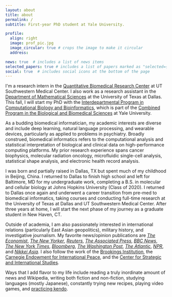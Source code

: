 ```yaml
---
layout: about
title: about
permalink: /
subtitle: First-year PhD student at Yale University.

profile:
  align: right
  image: prof_pic.jpg
  image_circular: true # crops the image to make it circular
  address:

news: true  # includes a list of news items
selected_papers: true # includes a list of papers marked as "selected={true}"
social: true  # includes social icons at the bottom of the page
---
```


I'm a research intern in the [Quantitative Biomedical Research Center](https://qbrc.swmed.edu/) at UT Southwestern Medical Center. I also work as a research assistant in the [Department of Mathematical Sciences](https://math.utdallas.edu/) at the University of Texas at Dallas. This fall, I will start my PhD with the [Interdepartmental Program in Computational Biology and Bioinformatics](https://cbb.yale.edu/), which is part of the [Combined Program in the Biological and Biomedical Sciences](https://medicine.yale.edu/bbs/) at Yale University.

As a budding biomedical informatician, my academic interests are diverse and include deep learning, natural language processing, and wearable devices, particularly as applied to problems in psychiatry. Broadly construed, biomedical informatics refers to the computational analysis and statistical interpretation of biological and clinical data on high-performance computing platforms. My prior research experience spans cancer biophysics, molecular radiation oncology, microfluidic single-cell analysis, statistical shape analysis, and electronic health record analysis.

I was born and partially raised in Dallas, TX but spent much of my childhood in Beijing, China. I returned to Dallas to finish high school and left for Baltimore, MD for my undergraduate work, completing a B.S. in molecular and cellular biology at Johns Hopkins University (Class of 2020). I returned to Dallas once again and underwent a career transition from pre-med to biomedical informatics, taking courses and conducting full-time research at the University of Texas at Dallas and UT Southwestern Medical Center. After three years at home, I will start the next phase of my journey as a graduate student in New Haven, CT.

Outside of academia, I am also passionately interested in international relations (particularly East Asian geopolitics), military history, and investigative journalism. My favorite news/opinion publications are [*The Economist*](https://www.economist.com/), [*The New Yorker*](https://newyorker.com/), [*Reuters*](https://reuters.com/), [*The Associated Press*](https://apnews.com/), [*BBC News*](https://bbc.co.uk/news), [*The New York Times*](https://nytimes.com/), [*Bloomberg*](https://bloomberg.com/), [*The Washington Post*](https://washingtonpost.com/), [*The Atlantic*](https://theatlantic.com/), [*NPR*](https://npr.org/), and [*Nikkei Asia*](https://asia.nikkei.com). I also follow the work of the [Brookings Institution](https://www.brookings.edu/), the [Carnegie Endowment for International Peace](https://carnegieendowment.org/), and the [Center for Strategic and International Studies](https://www.csis.org/).

Ways that I add flavor to my life include reading a truly inordinate amount of news and Wikipedia, writing both fiction and non-fiction, studying languages (mostly Japanese), constantly trying new recipes, playing video games, and [practicing kendo](https://yalekendo.sites.yale.edu/).